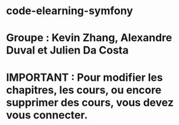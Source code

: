 # code-elearning-symfony

# Groupe : Kevin Zhang, Alexandre Duval et Julien Da Costa

# IMPORTANT : Pour modifier les chapitres, les cours, ou encore supprimer des cours, vous devez vous connecter.
